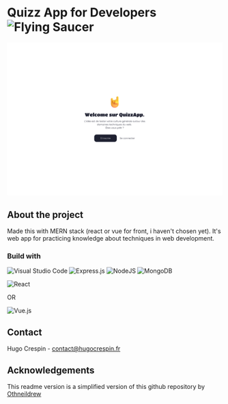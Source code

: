 # Quizz App for Developers <img src="https://raw.githubusercontent.com/Tarikul-Islam-Anik/Animated-Fluent-Emojis/master/Emojis/Travel%20and%20places/Flying%20Saucer.png" alt="Flying Saucer" width="25" height="25" />

![alt text](https://github.com/HugoCrspn/quizz-app/blob/main/img/app-v1.png)

## About the project

Made this with MERN stack (react or vue for front, i haven't chosen yet). It's web app for practicing knowledge about techniques in web development.

### Build with

![Visual Studio Code](https://img.shields.io/badge/Visual%20Studio%20Code-0078d7.svg?style=for-the-badge&logo=visual-studio-code&logoColor=white)
![Express.js](https://img.shields.io/badge/express.js-%23404d59.svg?style=for-the-badge&logo=express&logoColor=%2361DAFB)
![NodeJS](https://img.shields.io/badge/node.js-6DA55F?style=for-the-badge&logo=node.js&logoColor=white)
![MongoDB](https://img.shields.io/badge/MongoDB-%234ea94b.svg?style=for-the-badge&logo=mongodb&logoColor=white)

![React](https://img.shields.io/badge/react-%2320232a.svg?style=for-the-badge&logo=react&logoColor=%2361DAFB)

OR

![Vue.js](https://img.shields.io/badge/vuejs-%2335495e.svg?style=for-the-badge&logo=vuedotjs&logoColor=%234FC08D)

## Contact

Hugo Crespin - [contact@hugocrespin.fr](mailto:contact@hugocrespin.fr)

## Acknowledgements

This readme version is a simplified version of this github repository by [Othneildrew](https://github.com/othneildrew/Best-README-Template)
